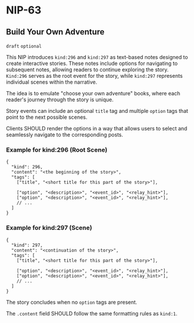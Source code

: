 NIP-63
======

Build Your Own Adventure
------------------------

`draft` `optional`

This NIP introduces `kind:296` and `kind:297` as text-based notes designed to create interactive stories. These notes include options for navigating to subsequent notes, allowing readers to continue exploring the story. `Kind:296` serves as the root event for the story, while `kind:297` represents individual scenes within the narrative.

The idea is to emulate "choose your own adventure" books, where each reader's journey through the story is unique.

Story events can include an optional `title` tag and multiple `option` tags that point to the next possible scenes.

Clients SHOULD render the options in a way that allows users to select and seamlessly navigate to the corresponding posts.

### Example for kind:296 (Root Scene)

```jsonc
{
  "kind": 296,
  "content": "<the beginning of the story>",
  "tags": [
    ["title", "<short title for this part of the story>"],

    ["option", "<description>", "<event_id>", "<relay_hint>"],
    ["option", "<description>", "<event_id>", "<relay_hint>"],
    // ...
  ]
}
```

### Example for kind:297 (Scene)

```jsonc
{
  "kind": 297,
  "content": "<continuation of the story>",
  "tags": [
    ["title", "<short title for this part of the story>"],

    ["option", "<description>", "<event_id>", "<relay_hint>"],
    ["option", "<description>", "<event_id>", "<relay_hint>"],
    // ...
  ]
}
```

The story concludes when no `option` tags are present.

The `.content` field SHOULD follow the same formatting rules as `kind:1`.
